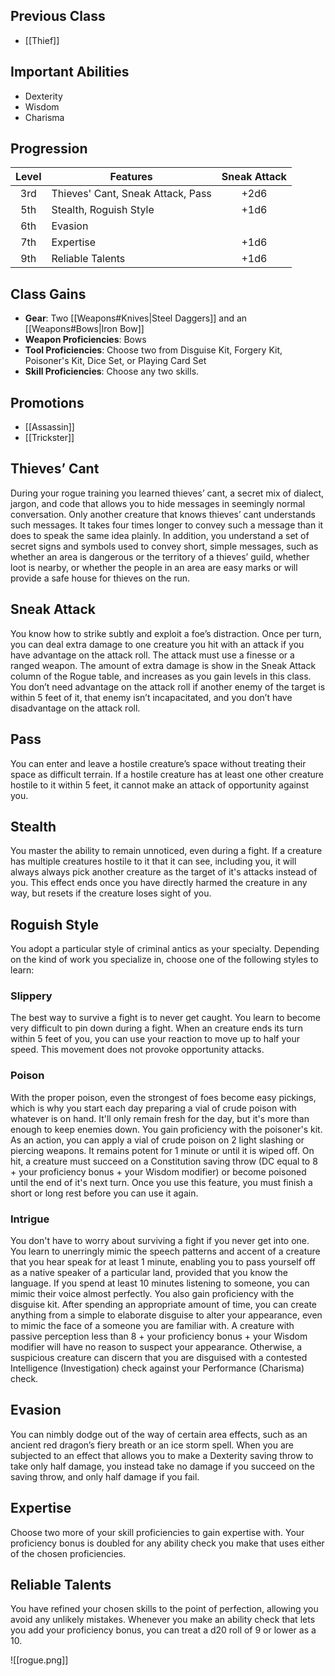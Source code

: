 ## Previous Class
- [[Thief]]
## Important Abilities
- Dexterity
- Wisdom
- Charisma
## Progression
| Level | Features                          | Sneak Attack |
| :---: | --------------------------------- | :----------: |
|  3rd  | Thieves' Cant, Sneak Attack, Pass |     +2d6     |
|  5th  | Stealth, Roguish Style            |     +1d6     |
|  6th  | Evasion                           |              |
|  7th  | Expertise                         |     +1d6     |
|  9th  | Reliable Talents                  |     +1d6     |
## Class Gains
- **Gear**: Two [[Weapons#Knives|Steel Daggers]] and an [[Weapons#Bows|Iron Bow]]
- **Weapon Proficiencies**: Bows
- **Tool Proficiencies**: Choose two from Disguise Kit, Forgery Kit, Poisoner's Kit, Dice Set, or Playing Card Set
- **Skill Proficiencies**: Choose any two skills.
## Promotions
- [[Assassin]]
- [[Trickster]]
## Thieves’ Cant
During your rogue training you learned thieves’ cant, a secret mix of dialect, jargon, and code that allows you to hide messages in seemingly normal conversation. Only another creature that knows thieves’ cant understands such messages. It takes four times longer to convey such a message than it does to speak the same idea plainly.
In addition, you understand a set of secret signs and symbols used to convey short, simple messages, such as whether an area is dangerous or the territory of a thieves’ guild, whether loot is nearby, or whether the people in an area are easy marks or will provide a safe house for thieves on the run.
## Sneak Attack
You know how to strike subtly and exploit a foe’s distraction. Once per turn, you can deal extra damage to one creature you hit with an attack if you have advantage on the attack roll. The attack must use a finesse or a ranged weapon.
The amount of extra damage is show in the Sneak Attack column of the Rogue table, and increases as you gain levels in this class.
You don’t need advantage on the attack roll if another enemy of the target is within 5 feet of it, that enemy isn’t incapacitated, and you don’t have disadvantage on the attack roll.
## Pass
You can enter and leave a hostile creature’s space without treating their space as difficult terrain. If a hostile creature has at least one other creature hostile to it within 5 feet, it cannot make an attack of opportunity against you.
## Stealth
You master the ability to remain unnoticed, even during a fight. If a creature has multiple creatures hostile to it that it can see, including you, it will always always pick another creature as the target of it's attacks instead of you.
This effect ends once you have directly harmed the creature in any way, but resets if the creature loses sight of you. 
## Roguish Style
You adopt a particular style of criminal antics as your specialty. Depending on the kind of work you specialize in, choose one of the following styles to learn:
### Slippery
The best way to survive a fight is to never get caught. You learn to become very difficult to pin down during a fight. When an creature ends its turn within 5 feet of you, you can use your reaction to move up to half your speed. This movement does not provoke opportunity attacks.
### Poison
With the proper poison, even the strongest of foes become easy pickings, which is why you start each day preparing a vial of crude poison with whatever is on hand. It'll only remain fresh for the day, but it's more than enough to keep enemies down.
You gain proficiency with the poisoner's kit. As an action, you can apply a vial of crude poison on 2 light slashing or piercing weapons. It remains potent for 1 minute or until it is wiped off. On hit, a creature must succeed on a Constitution saving throw (DC equal to 8 + your proficiency bonus + your Wisdom modifier) or become poisoned until the end of it's next turn.
Once you use this feature, you must finish a short or long rest before you can use it again.
### Intrigue
You don't have to worry about surviving a fight if you never get into one. You learn to unerringly mimic the speech patterns and accent of a creature that you hear speak for at least 1
minute, enabling you to pass yourself off as a native speaker of a particular land, provided that you know the language. If you spend at least 10 minutes listening to someone, you can mimic their voice almost perfectly.
You also gain proficiency with the disguise kit. After spending an appropriate amount of time, you can create anything from a simple to elaborate disguise to alter your appearance, even to mimic the face of a someone you are familiar with.
A creature with passive perception less than 8 + your proficiency bonus + your Wisdom modifier will have no reason to suspect your appearance. Otherwise, a suspicious creature can discern that you are disguised with a contested Intelligence (Investigation) check against your Performance
(Charisma) check.
## Evasion
You can nimbly dodge out of the way of certain area effects, such as an ancient red dragon’s fiery breath or an ice storm spell. When you are subjected to an effect that allows you to make a Dexterity saving throw to take only half damage, you instead take no damage if you succeed on the saving throw, and only half damage if you fail.
## Expertise
Choose two more of your skill proficiencies to gain expertise with. Your proficiency bonus is doubled for any ability check you make that uses either of the chosen proficiencies.
## Reliable Talents
You have refined your chosen skills to the point of perfection, allowing you avoid any unlikely mistakes.
Whenever you make an ability check that lets you add your proficiency bonus, you can treat a d20 roll of 9 or lower as a 10.

![[rogue.png]]